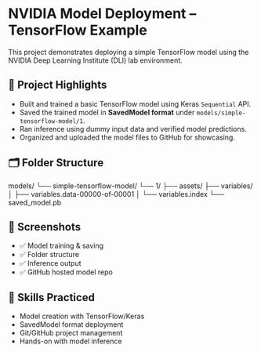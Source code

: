 # NVIDIA Model Deployment – TensorFlow Example

This project demonstrates deploying a simple TensorFlow model using the NVIDIA Deep Learning Institute (DLI) lab environment.

## 🚀 Project Highlights

- Built and trained a basic TensorFlow model using Keras `Sequential` API.
- Saved the trained model in **SavedModel format** under `models/simple-tensorflow-model/1`.
- Ran inference using dummy input data and verified model predictions.
- Organized and uploaded the model files to GitHub for showcasing.

## 🗂️ Folder Structure
models/
└── simple-tensorflow-model/
└── 1/
├── assets/
├── variables/
│ ├── variables.data-00000-of-00001
│ └── variables.index
└── saved_model.pb

## 📸 Screenshots

- ✅ Model training & saving
- ✅ Folder structure
- ✅ Inference output
- ✅ GitHub hosted model repo

## 🧠 Skills Practiced

- Model creation with TensorFlow/Keras
- SavedModel format deployment
- Git/GitHub project management
- Hands-on with model inference
